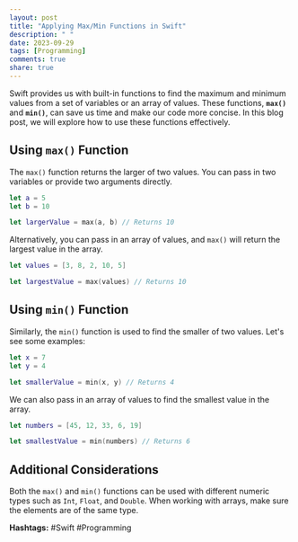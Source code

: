 ```yaml
---
layout: post
title: "Applying Max/Min Functions in Swift"
description: " "
date: 2023-09-29
tags: [Programming]
comments: true
share: true
---
```


Swift provides us with built-in functions to find the maximum and minimum values from a set of variables or an array of values. These functions, **`max()`** and **`min()`**, can save us time and make our code more concise. In this blog post, we will explore how to use these functions effectively.

## Using `max()` Function

The `max()` function returns the larger of two values. You can pass in two variables or provide two arguments directly.

```swift
let a = 5
let b = 10

let largerValue = max(a, b) // Returns 10
```

Alternatively, you can pass in an array of values, and `max()` will return the largest value in the array.

```swift
let values = [3, 8, 2, 10, 5]

let largestValue = max(values) // Returns 10
```

## Using `min()` Function

Similarly, the `min()` function is used to find the smaller of two values. Let's see some examples:

```swift
let x = 7
let y = 4

let smallerValue = min(x, y) // Returns 4
```

We can also pass in an array of values to find the smallest value in the array.

```swift
let numbers = [45, 12, 33, 6, 19]

let smallestValue = min(numbers) // Returns 6
```

## Additional Considerations

Both the `max()` and `min()` functions can be used with different numeric types such as `Int`, `Float`, and `Double`. When working with arrays, make sure the elements are of the same type.

**Hashtags:** #Swift #Programming